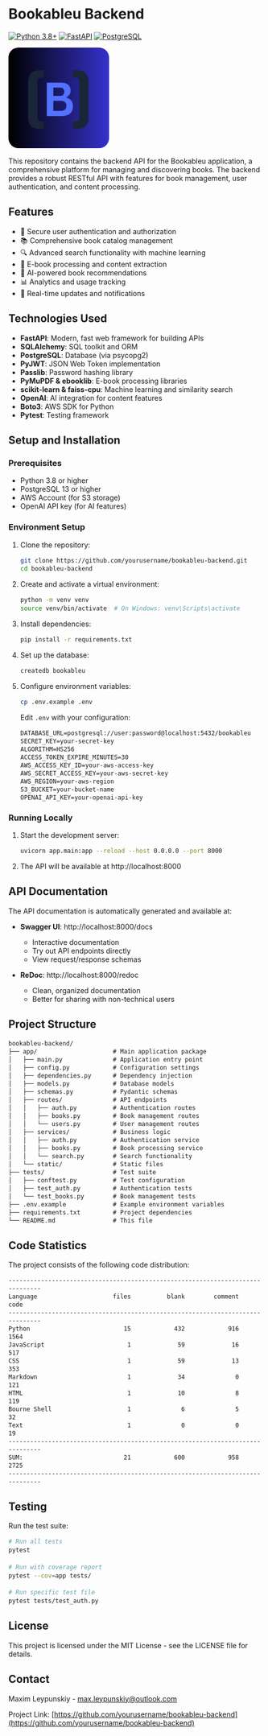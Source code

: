 # Bookableu Backend

[![Python 3.8+](https://img.shields.io/badge/python-3.8+-blue.svg)](https://www.python.org/downloads/)
[![FastAPI](https://img.shields.io/badge/FastAPI-0.68.0+-green.svg)](https://fastapi.tiangolo.com/)
[![PostgreSQL](https://img.shields.io/badge/PostgreSQL-13+-blue.svg)](https://www.postgresql.org/)

<img src="../../demo/logo.png" width="200" style="border-radius: 20px;"/>

This repository contains the backend API for the Bookableu application, a comprehensive platform for managing and discovering books. The backend provides a robust RESTful API with features for book management, user authentication, and content processing.

## Features

- 🔐 Secure user authentication and authorization
- 📚 Comprehensive book catalog management
- 🔍 Advanced search functionality with machine learning
- 📖 E-book processing and content extraction
- 🤖 AI-powered book recommendations
- 📊 Analytics and usage tracking
- 🔄 Real-time updates and notifications

## Technologies Used

- **FastAPI**: Modern, fast web framework for building APIs
- **SQLAlchemy**: SQL toolkit and ORM
- **PostgreSQL**: Database (via psycopg2)
- **PyJWT**: JSON Web Token implementation
- **Passlib**: Password hashing library
- **PyMuPDF & ebooklib**: E-book processing libraries
- **scikit-learn & faiss-cpu**: Machine learning and similarity search
- **OpenAI**: AI integration for content features
- **Boto3**: AWS SDK for Python
- **Pytest**: Testing framework

## Setup and Installation

### Prerequisites

- Python 3.8 or higher
- PostgreSQL 13 or higher
- AWS Account (for S3 storage)
- OpenAI API key (for AI features)

### Environment Setup

1. Clone the repository:
   ```bash
   git clone https://github.com/yourusername/bookableu-backend.git
   cd bookableu-backend
   ```

2. Create and activate a virtual environment:
   ```bash
   python -m venv venv
   source venv/bin/activate  # On Windows: venv\Scripts\activate
   ```

3. Install dependencies:
   ```bash
   pip install -r requirements.txt
   ```

4. Set up the database:
   ```bash
   createdb bookableu
   ```

5. Configure environment variables:
   ```bash
   cp .env.example .env
   ```
   Edit `.env` with your configuration:
   ```
   DATABASE_URL=postgresql://user:password@localhost:5432/bookableu
   SECRET_KEY=your-secret-key
   ALGORITHM=HS256
   ACCESS_TOKEN_EXPIRE_MINUTES=30
   AWS_ACCESS_KEY_ID=your-aws-access-key
   AWS_SECRET_ACCESS_KEY=your-aws-secret-key
   AWS_REGION=your-aws-region
   S3_BUCKET=your-bucket-name
   OPENAI_API_KEY=your-openai-api-key
   ```

### Running Locally

1. Start the development server:
   ```bash
   uvicorn app.main:app --reload --host 0.0.0.0 --port 8000
   ```

2. The API will be available at http://localhost:8000

## API Documentation

The API documentation is automatically generated and available at:

- **Swagger UI**: http://localhost:8000/docs
  - Interactive documentation
  - Try out API endpoints directly
  - View request/response schemas

- **ReDoc**: http://localhost:8000/redoc
  - Clean, organized documentation
  - Better for sharing with non-technical users

## Project Structure

```
bookableu-backend/
├── app/                     # Main application package
│   ├── main.py              # Application entry point
│   ├── config.py            # Configuration settings
│   ├── dependencies.py      # Dependency injection
│   ├── models.py            # Database models
│   ├── schemas.py           # Pydantic schemas
│   ├── routes/              # API endpoints
│   │   ├── auth.py          # Authentication routes
│   │   ├── books.py         # Book management routes
│   │   └── users.py         # User management routes
│   ├── services/            # Business logic
│   │   ├── auth.py          # Authentication service
│   │   ├── books.py         # Book processing service
│   │   └── search.py        # Search functionality
│   └── static/              # Static files
├── tests/                   # Test suite
│   ├── conftest.py          # Test configuration
│   ├── test_auth.py         # Authentication tests
│   └── test_books.py        # Book management tests
├── .env.example             # Example environment variables
├── requirements.txt         # Project dependencies
└── README.md                # This file
```

## Code Statistics

The project consists of the following code distribution:

```
-------------------------------------------------------------------------------
Language                     files          blank        comment           code
-------------------------------------------------------------------------------
Python                          15            432            916           1564
JavaScript                       1             59             16            517
CSS                              1             59             13            353
Markdown                         1             34              0            121
HTML                             1             10              8            119
Bourne Shell                     1              6              5             32
Text                             1              0              0             19
-------------------------------------------------------------------------------
SUM:                            21            600            958           2725
-------------------------------------------------------------------------------
```

## Testing

Run the test suite:

```bash
# Run all tests
pytest

# Run with coverage report
pytest --cov=app tests/

# Run specific test file
pytest tests/test_auth.py
```

## License

This project is licensed under the MIT License - see the LICENSE file for details.

## Contact

Maxim Leypunskiy - max.leypunskiy@outlook.com

Project Link: [https://github.com/yourusername/bookableu-backend](https://github.com/yourusername/bookableu-backend)